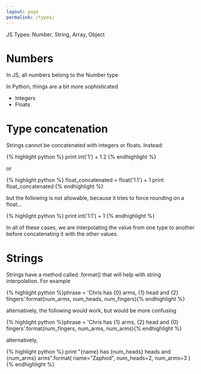 ```yaml
---
layout: page
permalink: /types/
---
```


JS Types: Number, String, Array, Object

# Numbers
In JS, all numbers belong to the Number type

In Python, things are a bit more sophisticated
* Integers
* Floats

# Type concatenation

Strings cannot be concatenated with integers or floats. Instead:

{% highlight python %}
print int('1') + 1
2
{% endhighlight %}

or

{% highlight python %}
float_concatenated = float('1.1') + 1
print float_concatenated
{% endhighlight %}

but the following is not allowable, because it tries to force rounding on a float...

{% highlight python %}
print int('1.1') + 1
{% endhighlight %}

In all of these cases, we are interpolating the value from one type to another before concatenating it with the other values.

# Strings

Strings have a method called .format() that will help with string interpolation.
For example

{% highlight python %}phrase = 'Chris has {0} arms, {1} head and {2} fingers'.format(num_arms, num_heads, num_fingers){% endhighlight %}

alternatively, the following would work, but would be more confusing

{% highlight python %}phrase = 'Chris has {1} arms, {2} head and {0} fingers'.format(num_fingers, num_arms, num_arms){% endhighlight %}

alternatively,

{% highlight python %}
print "{name} has {num_heads} heads and {num_arms} arms".format(
    name="Zaphod", num_heads=2, num_arms=3
) 
{% endhighlight %}

